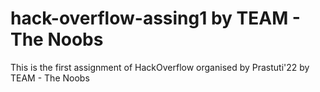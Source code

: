 # hack-overflow-assing1 by TEAM - The Noobs
This is the first assignment of HackOverflow organised by Prastuti'22 by TEAM - The Noobs
